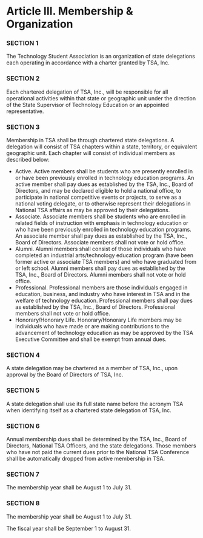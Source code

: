 # Article III. Membership & Organization

### SECTION 1

The Technology Student Association is an organization of state delegations each operating in accordance with a charter granted by TSA, Inc.

### SECTION 2

Each chartered delegation of TSA, Inc., will be responsible for all operational activities within that state or geographic unit under the direction of the State Supervisor of Technology Education or an appointed representative.

### SECTION 3

Membership in TSA shall be through chartered state delegations. A delegation will consist of TSA chapters within a state, territory, or equivalent geographic unit. Each chapter will consist of individual members as described below:

* Active. Active members shall be students who are presently enrolled in or have been previously enrolled in technology education programs. An active member shall pay dues as established by the TSA, Inc., Board of Directors, and may be declared eligible to hold a national office, to participate in national competitive events or projects, to serve as a national voting delegate, or to otherwise represent their delegations in National TSA affairs as may be approved by their delegations.
* Associate. Associate members shall be students who are enrolled in related fields of instruction with emphasis in technology education or who have been previously enrolled in technology education programs. An associate member shall pay dues as established by the TSA, Inc., Board of Directors. Associate members shall not vote or hold office.
* Alumni. Alumni members shall consist of those individuals who have completed an industrial arts/technology education program \(have been former active or associate TSA members\) and who have graduated from or left school. Alumni members shall pay dues as established by the TSA, Inc., Board of Directors. Alumni members shall not vote or hold office.
* Professional. Professional members are those individuals engaged in education, business, and industry who have interest in TSA and in the welfare of technology education. Professional members shall pay dues as established by the TSA, Inc., Board of Directors. Professional members shall not vote or hold office.
* Honorary/Honorary Life. Honorary/Honorary Life members may be individuals who have made or are making contributions to the advancement of technology education as may be approved by the TSA Executive Committee and shall be exempt from annual dues.

### SECTION 4

A state delegation may be chartered as a member of TSA, Inc., upon approval by the Board of Directors of TSA, Inc.

### SECTION 5

A state delegation shall use its full state name before the acronym TSA when identifying itself as a chartered state delegation of TSA, Inc.

### SECTION 6

Annual membership dues shall be determined by the TSA, Inc., Board of Directors, National TSA Officers, and the state delegations. Those members who have not paid the current dues prior to the National TSA Conference shall be automatically dropped from active membership in TSA.

### SECTION 7

The membership year shall be August 1 to July 31.

### SECTION 8

The membership year shall be August 1 to July 31.

The fiscal year shall be September 1 to August 31.

